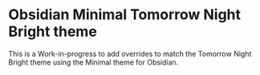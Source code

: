 # Obsidian Minimal Tomorrow Night Bright theme

This is a Work-in-progress to add overrides to match the Tomorrow Night Bright theme using the Minimal theme for Obsidian.